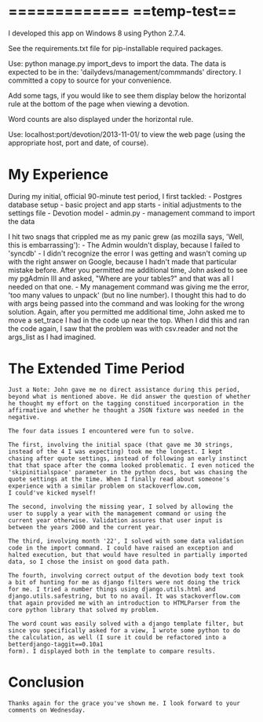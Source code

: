 =============
==temp-test==
=============

I developed this app on Windows 8 using Python 2.7.4.

See the requirements.txt file for pip-installable required packages.

Use: python manage.py import_devs <optional four-digit year>
  to import the data. The data is expected to be in the:
  'dailydevs/management/commmands' directory.
  I committed a copy to source for your convenience.

Add some tags, if you would like to see them display below the horizontal
  rule at the bottom of the page when viewing a devotion.

Word counts are also displayed under the horizontal rule.

Use: localhost:port/devotion/2013-11-01/
  to view the web page (using the appropriate host, port and date, of course).

My Experience
=============
During my initial, official 90-minute test period, I first tackled:
    - Postgres database setup
    - basic project and app starts
    - initial adjustments to the settings file
    - Devotion model
    - admin.py
    - management command to import the data

I hit two snags that crippled me as my panic grew (as mozilla says,
  'Well, this is embarrassing'):
    - The Admin wouldn't display, because I failed to 'syncdb' - I didn't
    recognize the error I was getting and wasn't coming up with the right
    answer on Google, because I hadn't made that particular mistake before.
    After you permitted me additional time, John asked to see my pgAdmin III
    and asked, "Where are your tables?" and that was all I needed on that one.
    - My management command was giving me the error, 'too many values to
    unpack' (but no line number). I thought this had to do with args being
    passed into the command and was looking for the wrong solution. Again,
    after you permitted me additional time, John asked me to move a set_trace
    I had in the code up near the top. When I did this and ran the code again,
    I saw that the problem was with csv.reader and not the args_list as I
    had imagined.

The Extended Time Period
========================
    Just a Note: John gave me no direct assistance during this period,
    beyond what is mentioned above. He did answer the question of whether
    he thought my effort on the tagging constitued incorporation in the
    affirmative and whether he thought a JSON fixture was needed in the
    negative.

    The four data issues I encountered were fun to solve.

    The first, involving the initial space (that gave me 30 strings,
    instead of the 4 I was expecting) took me the longest. I kept
    chasing after quote settings, instead of following an early instinct
    that that space after the comma looked problematic. I even noticed the
    'skipinitialspace' parameter in the python docs, but was chasing the
    quote settings at the time. When I finally read about someone's
    experience with a similar problem on stackoverflow.com,
    I could've kicked myself!

    The second, involving the missing year, I solved by allowing the
    user to supply a year with the management command or using the
    current year otherwise. Validation assures that user input is
    between the years 2000 and the current year.

    The third, involving month '22', I solved with some data validation
    code in the import command. I could have raised an exception and
    halted execution, but that would have resulted in partially imported
    data, so I chose the insist on good data path.

    The fourth, involving correct output of the devotion body text took
    a bit of hunting for me as django filters were not doing the trick
    for me. I tried a number things using django.utils.html and
    django.utils.safestring, but to no avail. It was stackoverflow.com
    that again provided me with an introduction to HTMLParser from the
    core python library that solved my problem.

    The word count was easily solved with a django template filter, but
    since you specifically asked for a view, I wrote some python to do
    the calculation, as well (I sure it could be refactored into a betterdjango-taggit==0.10a1
    form). I displayed both in the template to compare results.

Conclusion
==========
    Thanks again for the grace you've shown me. I look forward to your
    comments on Wednesday.
